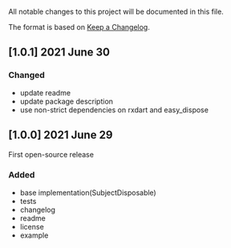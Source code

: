 All notable changes to this project will be documented in this file.

The format is based on [Keep a Changelog](https://keepachangelog.com/en/1.0.0/).

## [1.0.1] 2021 June 30

### Changed
- update readme
- update package description
- use non-strict dependencies on rxdart and easy_dispose

## [1.0.0] 2021 June 29

First open-source release

### Added
- base implementation(SubjectDisposable)
- tests
- changelog
- readme
- license
- example